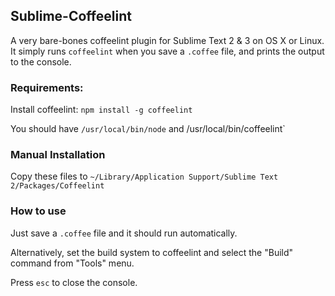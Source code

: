 Sublime-Coffeelint
----------------

A very bare-bones coffeelint plugin for Sublime Text 2 & 3 on OS X or Linux.
It simply runs `coffeelint` when you save a `.coffee` file, and prints the output to the console.

### Requirements:

Install coffeelint: `npm install -g coffeelint`

You should have `/usr/local/bin/node` and /usr/local/bin/coffeelint`

### Manual Installation

Copy these files to `~/Library/Application Support/Sublime Text 2/Packages/Coffeelint`


### How to use

Just save a `.coffee` file and it should run automatically.

Alternatively, set the build system to coffeelint and select the "Build" command from "Tools" menu.

Press `esc` to close the console.
